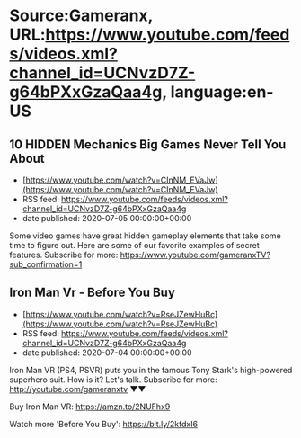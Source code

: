 # Source:Gameranx, URL:https://www.youtube.com/feeds/videos.xml?channel_id=UCNvzD7Z-g64bPXxGzaQaa4g, language:en-US

## 10 HIDDEN Mechanics Big Games Never Tell You About
 - [https://www.youtube.com/watch?v=CInNM_EVaJw](https://www.youtube.com/watch?v=CInNM_EVaJw)
 - RSS feed: https://www.youtube.com/feeds/videos.xml?channel_id=UCNvzD7Z-g64bPXxGzaQaa4g
 - date published: 2020-07-05 00:00:00+00:00

Some video games have great hidden gameplay elements that take some time to figure out. Here are some of our favorite examples of secret features.
Subscribe for more: https://www.youtube.com/gameranxTV?sub_confirmation=1

## Iron Man Vr - Before You Buy
 - [https://www.youtube.com/watch?v=RseJZewHuBc](https://www.youtube.com/watch?v=RseJZewHuBc)
 - RSS feed: https://www.youtube.com/feeds/videos.xml?channel_id=UCNvzD7Z-g64bPXxGzaQaa4g
 - date published: 2020-07-04 00:00:00+00:00

Iron Man VR (PS4, PSVR) puts you in the famous Tony Stark's high-powered superhero suit. How is it? Let's talk.
Subscribe for more: http://youtube.com/gameranxtv ▼▼


Buy Iron Man VR: https://amzn.to/2NUFhx9



Watch more 'Before You Buy': https://bit.ly/2kfdxI6

